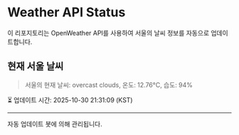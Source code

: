 
# Weather API Status

이 리포지토리는 OpenWeather API를 사용하여 서울의 날씨 정보를 자동으로 업데이트합니다.

## 현재 서울 날씨
> 서울의 현재 날씨: overcast clouds, 온도: 12.76°C, 습도: 94%

⏳ 업데이트 시간: 2025-10-30 21:31:09 (KST)

---
자동 업데이트 봇에 의해 관리됩니다.
